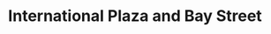 ---
title: "International Plaza and Bay Street"
url: /tampa/international-plaza-and-bay-street/
shop: mall
---